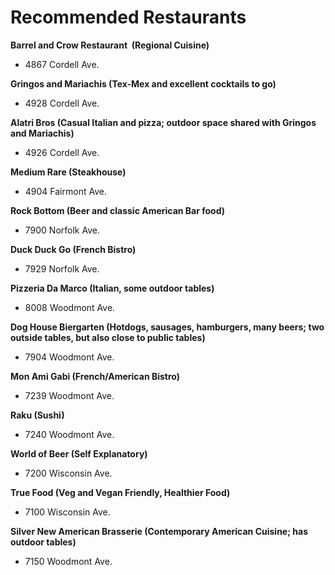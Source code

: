 # Recommended Restaurants

**Barrel and Crow Restaurant  (Regional Cuisine)**

-   4867 Cordell Ave.

**Gringos and Mariachis (Tex-Mex and excellent cocktails to go)**

-   4928 Cordell Ave.

**Alatri Bros (Casual Italian and pizza; outdoor space shared with
Gringos and Mariachis)**

-   4926 Cordell Ave.

**Medium Rare (Steakhouse)**

-   4904 Fairmont Ave.

**Rock Bottom (Beer and classic American Bar food)**

-   7900 Norfolk Ave.

**Duck Duck Go (French Bistro)**

-   7929 Norfolk Ave.

**Pizzeria Da Marco (Italian, some outdoor tables)**

-   8008 Woodmont Ave.

**Dog House Biergarten (Hotdogs, sausages, hamburgers, many beers; two
outside tables, but also close to public tables)**

-   7904 Woodmont Ave.

**Mon Ami Gabi (French/American Bistro)**

-   7239 Woodmont Ave.

**Raku (Sushi)**

-   7240 Woodmont Ave.

**World of Beer (Self Explanatory)**

-   7200 Wisconsin Ave.

**True Food (Veg and Vegan Friendly, Healthier Food)**

-   7100 Wisconsin Ave.

**Silver New American Brasserie (Contemporary American Cuisine; has
outdoor tables)**

-   7150 Woodmont Ave.
